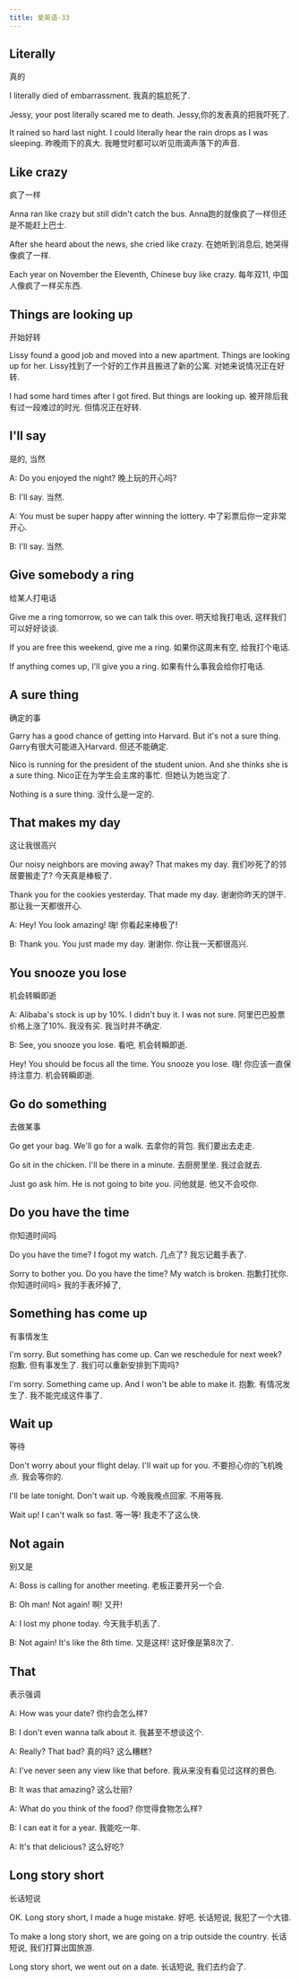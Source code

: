```yaml
---
title: 爱英语-33
---
```


## Literally
真的

I literally died of embarrassment.
我真的尴尬死了.

Jessy, your post literally scared me to death.
Jessy,你的发表真的把我吓死了.

It rained so hard last night. I could literally hear the rain drops as I was sleeping.
昨晚雨下的真大. 我睡觉时都可以听见雨滴声落下的声音.

## Like crazy
疯了一样

Anna ran like crazy but still didn't catch the bus.
Anna跑的就像疯了一样但还是不能赶上巴士.

After she heard about the news, she cried like crazy.
在她听到消息后, 她哭得像疯了一样.

Each year on November the Eleventh, Chinese buy like crazy.
每年双11, 中国人像疯了一样买东西.

## Things are looking up
开始好转

Lissy found a good job and moved into a new apartment. Things are looking up for her.
Lissy找到了一个好的工作并且搬进了新的公寓. 对她来说情况正在好转.

I had some hard times after I got fired. But things are looking up.
被开除后我有过一段难过的时光. 但情况正在好转.

## I'll say
是的, 当然

A: Do you enjoyed the night?
晚上玩的开心吗?

B: I'll say.
当然.

A: You must be super happy after winning the lottery.
中了彩票后你一定非常开心.

B: I'll say.
当然.

## Give somebody a ring
给某人打电话

Give me a ring tomorrow, so we can talk this over.
明天给我打电话, 这样我们可以好好谈谈.

If you are free this weekend, give me a ring.
如果你这周末有空, 给我打个电话.

If anything comes up, I'll give you a ring.
如果有什么事我会给你打电话.

## A sure thing
确定的事

Garry has a good chance of getting into Harvard. But it's not a sure thing.
Garry有很大可能进入Harvard. 但还不能确定.

Nico is running for the president of the student union. And she thinks she is a sure thing.
Nico正在为学生会主席的事忙. 但她认为她当定了.

Nothing is a sure thing.
没什么是一定的.

## That makes my day
这让我很高兴

Our noisy neighbors are moving away? That makes my day.
我们吵死了的邻居要搬走了? 今天真是棒极了.

Thank you for the cookies yesterday. That made my day.
谢谢你昨天的饼干. 那让我一天都很开心.

A: Hey! You look amazing!
嗨! 你看起来棒极了!

B: Thank you. You just made my day.
谢谢你. 你让我一天都很高兴.

## You snooze you lose
机会转瞬即逝

A: Alibaba's stock is up by 10%. I didn't buy it. I was not sure.
阿里巴巴股票价格上涨了10%. 我没有买. 我当时并不确定.

B: See, you snooze you lose.
看吧, 机会转瞬即逝.

Hey! You should be focus all the time. You snooze you lose.
嗨! 你应该一直保持注意力. 机会转瞬即逝.

## Go do something
去做某事

Go get your bag. We'll go for a walk.
去拿你的背包. 我们要出去走走.

Go sit in the chicken. I'll be there in a minute.
去厨房里坐. 我过会就去.

Just go ask him. He is not going to bite you.
问他就是. 他又不会咬你.

## Do you have the time
你知道时间吗

Do you have the time? I fogot my watch.
几点了? 我忘记戴手表了.

Sorry to bother you. Do you have the time? My watch is broken.
抱歉打扰你. 你知道时间吗> 我的手表坏掉了,

## Something has come up
有事情发生

I'm sorry. But something has come up. Can we reschedule for next week?
抱歉. 但有事发生了. 我们可以重新安排到下周吗?

I'm sorry. Something came up. And I won't be able to make it.
抱歉. 有情况发生了. 我不能完成这件事了.

## Wait up
等待

Don't worry about your flight delay. I'll wait up for you.
不要担心你的飞机晚点. 我会等你的.

I'll be late tonight. Don't wait up.
今晚我晚点回家. 不用等我.

Wait up! I can't walk so fast.
等一等! 我走不了这么快.

## Not again
别又是

A: Boss is calling for another meeting.
老板正要开另一个会.

B: Oh man! Not again!
啊! 又开!

A: I lost my phone today.
今天我手机丢了.

B: Not again! It's like the 8th time.
又是这样! 这好像是第8次了.

## That
表示强调

A: How was your date?
你约会怎么样?

B: I don't even wanna talk about it.
我甚至不想谈这个.

A: Really? That bad?
真的吗? 这么糟糕?

A: I've never seen any view like that before.
我从来没有看见过这样的景色.

B: It was that amazing?
这么壮丽?

A: What do you think of the food?
你觉得食物怎么样?

B: I can eat it for a year.
我能吃一年.

A: It's that delicious?
这么好吃?

## Long story short
长话短说

OK. Long story short, I made a huge mistake.
好吧. 长话短说, 我犯了一个大错.

To make a long story short, we are going on a trip outside the country.
长话短说, 我们打算出国旅游.

Long story short, we went out on a date.
长话短说, 我们去约会了.
